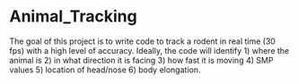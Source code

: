 # Animal_Tracking
The goal of this project is to write code to track a rodent in real time (30 fps) with a high level of accuracy. Ideally, the code will identify 1) where the animal is 2) in what direction it is facing 3) how fast it is moving 4) SMP values 5) location of head/nose 6) body elongation.
